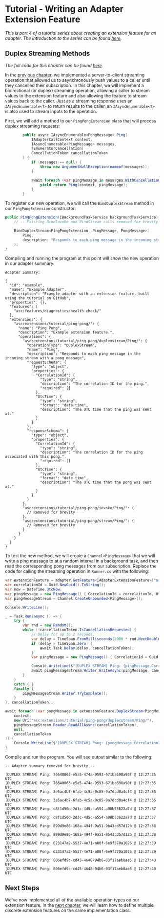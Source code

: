 # Tutorial - Writing an Adapter Extension Feature

_This is part 4 of a tutorial series about creating an extension feature for an adapter. The introduction to the series can be found [here](00-Introduction.md)._


## Duplex Streaming Methods

_The full code for this chapter can be found [here](/examples/tutorials/writing-an-extension-feature/chapter-04)._

In the [previous chapter](03-Streaming_Methods.md), we implemented a server-to-client streaming operation that allowed us to asynchronously push values to a caller until they cancelled their subscription. In this chapter, we will implement a bidirectional (or duplex) streaming operation, allowing a caller to stream values to the extension feature and also allowing the feature to stream values back to the caller. Just as a streaming response uses an `IAsyncEnumerable<T>` to return results to the caller, an `IAsyncEnumerable<T>` is also used to stream inputs to the operation.

First, we will add a method to our `PingPongExtension` class that will process duplex streaming requests:

```csharp
        public async IAsyncEnumerable<PongMessage> Ping(
            IAdapterCallContext context, 
            IAsyncEnumerable<PingMessage> messages, 
            [EnumeratorCancellation]
            CancellationToken cancellationToken
        ) {
            if (messages == null) {
                throw new ArgumentNullException(nameof(messages));
            }

            await foreach (var pingMessage in messages.WithCancellation(cancellationToken)) {
                yield return Ping(context, pingMessage);
            }
        }
```

To register our new operation, we will call the `BindDuplexStream` method in our `PingPongExtension` constructor:

```csharp
public PingPongExtension(IBackgroundTaskService backgroundTaskService) : base(backgroundTaskService) {
    // -- Existing BindInvoke and BindStream calls removed for brevity --

    BindDuplexStream<PingPongExtension, PingMessage, PongMessage>(
        Ping,
        description: "Responds to each ping message in the incoming stream with a pong message"
    );
}
```

Compiling and running the program at this point will show the new operation in our adapter summary:

```
Adapter Summary:

{
  "id": "example",
  "name": "Example Adapter",
  "description": "Example adapter with an extension feature, built using the tutorial on GitHub",
  "properties": {},
  "features": [
    "asc:features/diagnostics/health-check/"
  ],
  "extensions": {
    "asc:extensions/tutorial/ping-pong/": {
      "name": "Ping Pong",
      "description": "Example extension feature.",
      "operations": {
        "asc:extensions/tutorial/ping-pong/duplexstream/Ping/": {
          "operationType": "DuplexStream",
          "name": "Ping",
          "description": "Responds to each ping message in the incoming stream with a pong message",
          "requestSchema": {
            "type": "object",
            "properties": {
              "CorrelationId": {
                "type": "string",
                "description": "The correlation ID for the ping.",
                "required": []
              },
              "UtcTime": {
                "type": "string",
                "format": "date-time",
                "description": "The UTC time that the ping was sent at."
              }
            }
          },
          "responseSchema": {
            "type": "object",
            "properties": {
              "CorrelationId": {
                "type": "string",
                "description": "The correlation ID for the ping associated with this pong.",
                "required": []
              },
              "UtcTime": {
                "type": "string",
                "format": "date-time",
                "description": "The UTC time that the pong was sent at."
              }
            }
          }
        },
        "asc:extensions/tutorial/ping-pong/invoke/Ping/": {
          // Removed for brevity
        },
        "asc:extensions/tutorial/ping-pong/stream/Ping/": {
          // Removed for brevity
        }
      }
    }
  }
}
```

To test the new method, we will create a `Channel<PingMessage>` that we will write a ping message to at a random interval in a background task, and then read the corresponding pong messages from our subscription. Replace the code for calling the streaming operation in `Runner.cs` with the following:

```csharp
var extensionFeature = adapter.GetFeature<IAdapterExtensionFeature>("asc:extensions/tutorial/ping-pong/");
var correlationId = Guid.NewGuid().ToString();
var now = DateTime.UtcNow;
var pingMessage = new PingMessage() { CorrelationId = correlationId, UtcTime = now };
var pingMessageStream = Channel.CreateUnbounded<PingMessage>();

Console.WriteLine();

_ = Task.Run(async () => { 
    try {
        var rnd = new Random();
        while (!cancellationToken.IsCancellationRequested) {
            // Delay for up to 2 seconds.
            var delay = TimeSpan.FromMilliseconds(2000 * rnd.NextDouble());
            if (delay > TimeSpan.Zero) {
                await Task.Delay(delay, cancellationToken);
            }
            var pingMessage = new PingMessage() { CorrelationId = Guid.NewGuid().ToString() };

            Console.WriteLine($"[DUPLEX STREAM] Ping: {pingMessage.CorrelationId} @ {pingMessage.UtcTime:HH:mm:ss} UTC");
            await pingMessageStream.Writer.WriteAsync(pingMessage, cancellationToken);
        }
    }
    catch { }
    finally {
        pingMessageStream.Writer.TryComplete();
    }
}, cancellationToken);

await foreach (var pongMessage in extensionFeature.DuplexStream<PingMessage, PongMessage>(
    context,
    new Uri("asc:extensions/tutorial/ping-pong/duplexstream/Ping/"),
    pingMessageStream.Reader.ReadAllAsync(cancellationToken),
    null,
    cancellationToken
)) {
    Console.WriteLine($"[DUPLEX STREAM] Pong: {pongMessage.CorrelationId} @ {pongMessage.UtcTime:HH:mm:ss} UTC");
}
```

Compile and run the program. You will see output similar to the following:

```
-- Adapter summary removed for brevity --

[DUPLEX STREAM] Ping: 76640863-e5a5-474a-9593-671ba698a90f @ 12:27:35 UTC
[DUPLEX STREAM] Pong: 76640863-e5a5-474a-9593-671ba698a90f @ 12:27:35 UTC
[DUPLEX STREAM] Ping: 3e5ac4b7-6fab-4c5a-9c85-9a7dcd0a4cf4 @ 12:27:36 UTC
[DUPLEX STREAM] Pong: 3e5ac4b7-6fab-4c5a-9c85-9a7dcd0a4cf4 @ 12:27:36 UTC
[DUPLEX STREAM] Ping: c8f1d50d-2d3c-4d5c-a554-a08b53622a7d @ 12:27:37 UTC
[DUPLEX STREAM] Pong: c8f1d50d-2d3c-4d5c-a554-a08b53622a7d @ 12:27:37 UTC
[DUPLEX STREAM] Ping: 899d9e86-168a-494f-9a51-9b43cd57d12b @ 12:27:38 UTC
[DUPLEX STREAM] Pong: 899d9e86-168a-494f-9a51-9b43cd57d12b @ 12:27:38 UTC
[DUPLEX STREAM] Ping: 623147a2-5537-4e71-a00f-6e9f370a1026 @ 12:27:39 UTC
[DUPLEX STREAM] Pong: 623147a2-5537-4e71-a00f-6e9f370a1026 @ 12:27:39 UTC
[DUPLEX STREAM] Ping: 806efd9c-cd45-4648-94b6-03f17aeb8ae5 @ 12:27:40 UTC
[DUPLEX STREAM] Pong: 806efd9c-cd45-4648-94b6-03f17aeb8ae5 @ 12:27:40 UTC
```


## Next Steps

We've now implemented all of the available operation types on our extension feature. In the [next chapter](05-Implementing_Multiple_Extensions.md), we will learn how to define multiple discrete extension features on the same implementation class.
